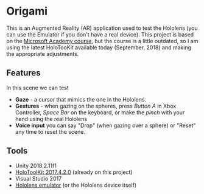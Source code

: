 # Origami

This is an Augmented Reality (AR) application used to test the Hololens (you can use the Emulator if you don't have a real device).
This project is based on the [Microsoft Academy course](https://docs.microsoft.com/en-us/windows/mixed-reality/holograms-101e), but the course is a little outdated, so I am using the latest HoloTooKit available today (September, 2018) and making the appropriate adjustments.

## Features

In this scene we can test

* **Gaze** - a cursor that mimics the one in the Hololens.
* **Gestures** - when gazing on the spheres, press _Button A_ in Xbox Controller, _Space Bar_ on the keyboard, or make the _pinch_ with your hand using the real Hololens
* **Voice input** you can say "Drop" (when gazing over a sphere) or "Reset" any time to reset the scene.

## Tools

* Unity 2018.2.11f1
* [HoloToolKit 2017.4.2.0](https://github.com/Microsoft/MixedRealityToolkit-Unity/releases) (already on this project)
* Visual Studio 2017
* [Hololens emulator](https://docs.microsoft.com/en-us/windows/mixed-reality/using-the-hololens-emulator) (or the Hololens device itself)
